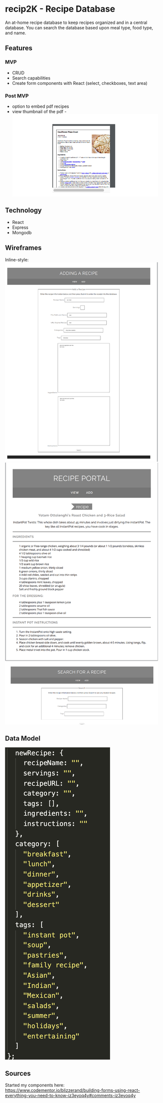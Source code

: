 # recip2K - Recipe Database
An at-home recipe database to keep recipes organized and in a central database. You can search the database based upon meal type, food type, and name.

## Features
### MVP 
- CRUD
- Search capabilities
- Create form components with React (select, checkboxes, text area) 
### Post MVP
- option to embed pdf recipes
- view thumbnail of the pdf - 
![alt text](https://github.com/pamkadams/recip2K/blob/master/small_embed_thumbnail.png)

## Technology
- React
- Express
- Mongodb
## Wireframes
Inline-style: 
![alt text](https://github.com/pamkadams/recip2K/blob/master/add_wireframe.png)
![alt text](https://github.com/pamkadams/recip2K/blob/master/view_wireframe.png)
![alt text](https://github.com/pamkadams/recip2K/blob/master/search_wireframe.png)

## Data Model

![alt text](https://github.com/pamkadams/recip2K/blob/master/Screen%20Shot%202019-12-10%20at%208.00.54%20PM.png)

## Sources
Started my components here: https://www.codementor.io/blizzerand/building-forms-using-react-everything-you-need-to-know-iz3eyoq4y#comments-iz3eyoq4y
